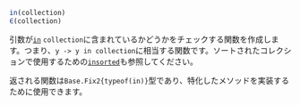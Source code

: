 ```julia
in(collection)
∈(collection)
```

引数が[`in`](@ref) `collection`に含まれているかどうかをチェックする関数を作成します。つまり、`y -> y in collection`に相当する関数です。ソートされたコレクションで使用するための[`insorted`](@ref)も参照してください。

返される関数は`Base.Fix2{typeof(in)}`型であり、特化したメソッドを実装するために使用できます。
